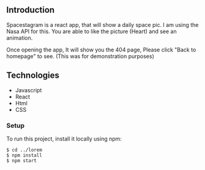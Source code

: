 ## Introduction

Spacestagram is a react app, that will show a daily space pic. I am using the Nasa API for this. You are able to like the picture (Heart) and see an animation. 

Once opening the app, It will show you the 404 page, Please click "Back to homepage" to see. (This was for demonstration purposes)



## Technologies 
  
 - Javascript
 - React
 - Html 
 - CSS


 
 ### Setup 
 
 To run this project, install it locally using npm:

```
$ cd ../lorem
$ npm install
$ npm start
```
